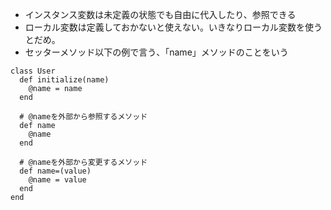 - インスタンス変数は未定義の状態でも自由に代入したり、参照できる
- ローカル変数は定義しておかないと使えない。いきなりローカル変数を使うとだめ。
- セッターメソッド以下の例で言う、「name」メソッドのことをいう

```
class User
  def initialize(name)
    @name = name
  end
  
  # @nameを外部から参照するメソッド
  def name
    @name
  end
  
  # @nameを外部から変更するメソッド
  def name=(value)
    @name = value
  end
end

```
